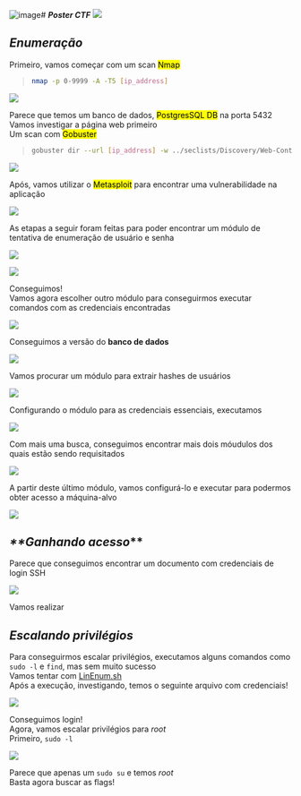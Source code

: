 ![image](https://github.com/user-attachments/assets/3058fd06-1a87-4bd6-bb08-5be87644c8c0)# _**Poster CTF**_
![](post.jpg)

## _**Enumeração**_
Primeiro, vamos começar com um scan <mark>Nmap</mark>
> ```bash
> nmap -p 0-9999 -A -T5 [ip_address]
> ```
![](scan_nmap.jpg)

Parece que temos um banco de dados, <mark>PostgresSQL DB</mark> na porta 5432  
Vamos investigar a página web primeiro  
Um scan com <mark>Gobuster</mark>
> ```bash
> gobuster dir --url [ip_address] -w ../seclists/Discovery/Web-Content/directory-list-2.3-medium.txt
> ```
![](scan_gobuster.jpg)

Após, vamos utilizar o <mark>Metasploit</mark> para encontrar uma vulnerabilidade na aplicação  

![](metasploit.jpg)

As etapas a seguir foram feitas para poder encontrar um módulo de tentativa de enumeração de usuário e senha  

![](msf_module.jpg)  

![](msf_exploit.jpg)  

Conseguimos!  
Vamos agora escolher outro módulo para conseguirmos executar comandos com as credenciais encontradas  

![](msf_command_exe.jpg)

Conseguimos a versão do **banco de dados**

![](msf_exe.jpg)

Vamos procurar um módulo para extrair hashes de usuários  

![](msf_hash.jpg)

Configurando o módulo para as credenciais essenciais, executamos  

![](msf_hash_exe.jpg)

Com mais uma busca, conseguimos encontrar mais dois móudulos dos quais estão sendo requisitados  

![](msf_more_auxiliar.jpg)

A partir deste último módulo, vamos configurá-lo e executar para podermos obter acesso a máquina-alvo  

![](exploit_sql.jpg)

## _**Ganhando acesso_**
Parece que conseguimos encontrar um documento com credenciais de login SSH

![](ssh_login.jpg)

Vamos realizar

## _**Escalando privilégios**_
Para conseguirmos escalar privilégios, executamos alguns comandos como ```sudo -l``` e ```find```, mas sem muito sucesso  
Vamos tentar com [LinEnum.sh](https://github.com/rebootuser/LinEnum)  
Após a execução, investigando, temos o seguinte arquivo com credenciais!  

![](host_passwd.jpg)

Conseguimos login!  
Agora, vamos escalar privilégios para _root_  
Primeiro, ```sudo -l```

![](sudo.jpg)

Parece que apenas um ```sudo su``` e temos _root_  
Basta agora buscar as flags!
